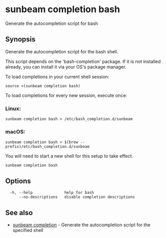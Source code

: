 # sunbeam completion bash

Generate the autocompletion script for bash

## Synopsis

Generate the autocompletion script for the bash shell.

This script depends on the 'bash-completion' package.
If it is not installed already, you can install it via your OS's package manager.

To load completions in your current shell session:

	source <(sunbeam completion bash)

To load completions for every new session, execute once:

### Linux:

	sunbeam completion bash > /etc/bash_completion.d/sunbeam

### macOS:

	sunbeam completion bash > $(brew --prefix)/etc/bash_completion.d/sunbeam

You will need to start a new shell for this setup to take effect.


```
sunbeam completion bash
```

## Options

```
  -h, --help              help for bash
      --no-descriptions   disable completion descriptions
```

## See also

* [sunbeam completion](./sunbeam_completion.md)	 - Generate the autocompletion script for the specified shell

